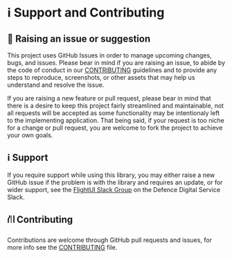 # ℹ️ Support and Contributing

## 🤔 Raising an issue or suggestion
This project uses GitHub Issues in order to manage upcoming changes, bugs, and issues. Please bear in mind if you are raising an issue, to abide by the code of conduct in our [CONTRIBUTING](../CONTRIBUTING.md) guidelines and to provide any steps to reproduce, screenshots, or other assets that may help us understand and resolve the issue.

If you are raising a new feature or pull request, please bear in mind that there is a desire to keep this project fairly streamlined and maintainable, not all requests will be accepted as some functionality may be intentionaly left to the implementing application. That being said, if your request is too niche for a change or pull request, you are welcome to fork the project to achieve your own goals.

## ℹ️ Support
If you require support while using this library, you may either raise a new GitHub issue if the problem is with the library and requires an update, or for wider support, see the [FlightUI Slack Group](https://defencedigital.slack.com/archives/C05E88SK6TA) on the Defence Digital Service Slack.

## ⛙ Contributing
Contributions are welcome through GitHub pull requests and issues, for more info see the [CONTRIBUTING](../CONTRIBUTING.md) file.